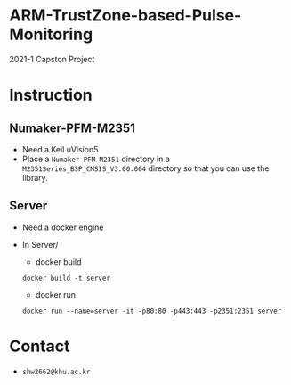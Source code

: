 # ARM-TrustZone-based-Pulse-Monitoring
2021-1 Capston Project

# Instruction

## Numaker-PFM-M2351
+ Need a Keil uVision5
+ Place a `Numaker-PFM-M2351` directory in a `M2351Series_BSP_CMSIS_V3.00.004` directory so that you can use the library.

## Server
+ Need a docker engine

+ In Server/
	+ docker build
	```
	docker build -t server
	```

	+ docker run
	```
	docker run --name=server -it -p80:80 -p443:443 -p2351:2351 server
	```


# Contact
+ `shw2662@khu.ac.kr`
